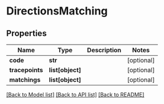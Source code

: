 # DirectionsMatching

## Properties
Name | Type | Description | Notes
------------ | ------------- | ------------- | -------------
**code** | **str** |  | [optional] 
**tracepoints** | **list[object]** |  | [optional] 
**matchings** | **list[object]** |  | [optional] 

[[Back to Model list]](../README.md#documentation-for-models) [[Back to API list]](../README.md#documentation-for-api-endpoints) [[Back to README]](../README.md)


